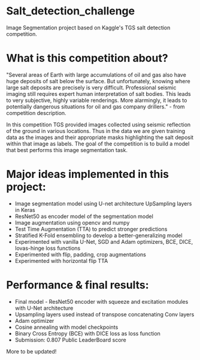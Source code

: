 # Salt_detection_challenge
Image Segmentation project based on Kaggle's TGS salt detection competition.

# What is this competition about? 
"Several areas of Earth with large accumulations of oil and gas also have huge deposits of salt below the surface.
But unfortunately, knowing where large salt deposits are precisely is very difficult. Professional seismic imaging still requires expert human interpretation of salt bodies. This leads to very subjective, highly variable renderings. More alarmingly, it leads to potentially dangerous situations for oil and gas company drillers." - from competition description.

In this competition TGS provided images collected using seismic reflection of the ground in various locations. Thus in the data we are given training data as the images and their appropriate masks highlighting the salt deposit within that image as labels. The goal of the competition is to build a model that best performs this image segmentation task.

# Major ideas implemented in this project:
* Image segmentation model using U-net architecture UpSampling layers in Keras
* ResNet50 as encoder model of the segmentation model
* Image augmentation using opencv and numpy
* Test Time Augmentation (TTA) to predict stronger predictions
* Stratified K-Fold ensembling to develop a better-generalizing model
* Experimented with vanilla U-Net, SGD and Adam optimizers, BCE, DICE, lovas-hinge loss functions
* Experimented with flip, padding, crop augmentations
* Experimented with horizontal flip TTA

# Performance & final results:
* Final model - ResNet50 encoder with squeeze and excitation modules with U-Net architecture
* Upsampling layers used instead of transpose concatenating Conv layers
* Adam optimizer
* Cosine annealing with model checkpoints
* Binary Cross Entropy (BCE) with DICE loss as loss function
* Submission: 0.807 Public LeaderBoard score

More to be updated!
